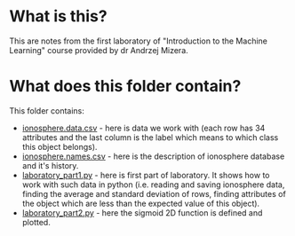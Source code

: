 # What is this?

This are notes from the first laboratory of "Introduction to the Machine Learning" course provided by dr Andrzej Mizera.

# What does this folder contain?

This folder contains: <br>
- [ionosphere.data.csv](https://github.com/MrRuper/Languages-and-tools-for-programming-II/blob/main/laboratory_1/ionosphere.data.csv) - here is data we work with (each row has 34 attributes and the last column is the label which means to which class this object belongs).
- [ionosphere.names.csv](https://github.com/MrRuper/Languages-and-tools-for-programming-II/blob/main/laboratory_1/ionosphere.names.csv) - here is the description of ionosphere database and it's history. 
- [laboratory_part1.py](https://github.com/MrRuper/Languages-and-tools-for-programming-II/blob/main/laboratory_1/laboratory_part1.py) - here is first part of laboratory. It shows how to work with such data in python (i.e. reading and saving ionosphere data, finding the average and standard deviation of rows, finding attributes of the object which are less than the expected value of this object).
- [laboratory_part2.py](https://github.com/MrRuper/Languages-and-tools-for-programming-II/blob/main/laboratory_1/laboratory_part2.py) - here the sigmoid 2D function is defined and plotted.


